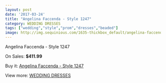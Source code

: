 ```yaml
---
layout: post
date: '2017-03-24'
title: "Angelina Faccenda - Style 1247"
category: WEDDING DRESSES
tags: ["wedding","style","prom","dresses","beaded"]
image: http://img.sequinious.com/1635-thickbox_default/angelina-faccenda-style-1247.jpg
---
```

Angelina Faccenda - Style 1247

On Sales: **$411.99**
<a href="https://www.sequinious.com/wedding-dresses/611-angelina-faccenda-style-1247.html"><amp-img layout="responsive" width="600" height="600" src="//img.sequinious.com/1635-thickbox_default/angelina-faccenda-style-1247.jpg" alt="Angelina Faccenda - Style 1247 0" /></a>

Buy it: [Angelina Faccenda - Style 1247](https://www.sequinious.com/wedding-dresses/611-angelina-faccenda-style-1247.html "Angelina Faccenda - Style 1247")

View more: [WEDDING DRESSES](https://www.sequinious.com/2-wedding-dresses "WEDDING DRESSES")